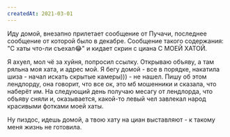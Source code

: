 ```yaml
---
createdAt: 2021-03-01
---
```



Иду домой, внезапно прилетает сообщение от Пучачи, последнее сообщение от которой было в декабре. Сообщение такого
содержания: "С хаты что-ли съехал😂" и кидает скрин с циана С МОЕЙ ХАТОЙ.

Я ахуел, мол чё за хуйня, попросил ссылку. Открываю объяву, а там ряльна моя хата, и адрес мой. Я бегу домой - все в
порядке, накатила шиза - начал искать скрытые камеры))) - не нашел. Пишу об этом лендлорду, она говорит, что все ок, это
мб мошенники и сказала, что наберёт им. На следующий день получаю месагу от лендлорда, что объяву сняли и, оказывается,
какой-то левый чел завлекал народ красивыми фотками моей хаты.

Ну пиздос, идешь домой, а твою хату на циан выставляют - к такому меня жизнь не готовила.

